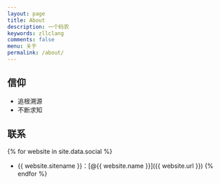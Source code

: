 ```yaml
---
layout: page
title: About
description: 一个码农
keywords: zllclang
comments: false
menu: 关于
permalink: /about/
---
```


## 信仰

* 追根溯源
* 不断求知

## 联系

{% for website in site.data.social %}
* {{ website.sitename }}：[@{{ website.name }}]({{ website.url }})
{% endfor %}
